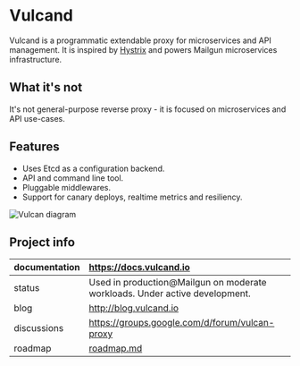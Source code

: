 Vulcand
=======

Vulcand is a programmatic extendable proxy for microservices and API management.
It is inspired by [Hystrix](https://github.com/Netflix/Hystrix) and powers Mailgun microservices infrastructure.

What it's not
--------------
It's not general-purpose reverse proxy - it is focused on microservices and API use-cases.

Features
--------

* Uses Etcd as a configuration backend.
* API and command line tool.
* Pluggable middlewares.
* Support for canary deploys, realtime metrics and resiliency.

![Vulcan diagram](http://coreos.com/assets/images/media/vulcan-1-upstream.png "Vulcan diagram")

Project info
------------

| documentation | https://docs.vulcand.io                                      |
| :------------- |:-----------------------------------------------------------------|
| status        | Used in production@Mailgun on moderate workloads.  Under active development.              |
| blog          | http://blog.vulcand.io                                     |
| discussions   | https://groups.google.com/d/forum/vulcan-proxy                  |
| roadmap       | [roadmap.md](ROADMAP.md)                  |


